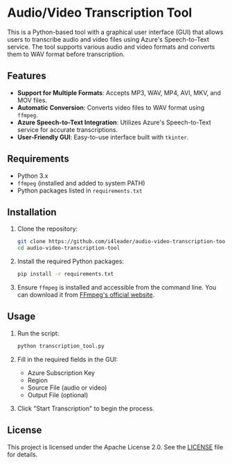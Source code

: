 # Audio/Video Transcription Tool

This is a Python-based tool with a graphical user interface (GUI) that allows users to transcribe audio and video files using Azure's Speech-to-Text service. The tool supports various audio and video formats and converts them to WAV format before transcription.

## Features

- **Support for Multiple Formats**: Accepts MP3, WAV, MP4, AVI, MKV, and MOV files.
- **Automatic Conversion**: Converts video files to WAV format using `ffmpeg`.
- **Azure Speech-to-Text Integration**: Utilizes Azure's Speech-to-Text service for accurate transcriptions.
- **User-Friendly GUI**: Easy-to-use interface built with `tkinter`.

## Requirements

- Python 3.x
- `ffmpeg` (installed and added to system PATH)
- Python packages listed in `requirements.txt`

## Installation

1. Clone the repository:
    ```bash
    git clone https://github.com/i4leader/audio-video-transcription-tool.git
    cd audio-video-transcription-tool
    ```

2. Install the required Python packages:
    ```bash
    pip install -r requirements.txt
    ```

3. Ensure `ffmpeg` is installed and accessible from the command line. You can download it from [FFmpeg's official website](https://ffmpeg.org/download.html).

## Usage

1. Run the script:
    ```bash
    python transcription_tool.py
    ```

2. Fill in the required fields in the GUI:
    - Azure Subscription Key
    - Region
    - Source File (audio or video)
    - Output File (optional)

3. Click "Start Transcription" to begin the process.

## License

This project is licensed under the Apache License 2.0. See the [LICENSE](LICENSE) file for details.

